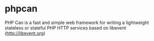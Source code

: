 phpcan
======

PHP Can is a fast and simple web framework for writing a lightweight stateless or stateful PHP HTTP services based on libevent (http://libevent.org)